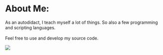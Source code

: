 # About Me:
As an autodidact, I teach myself a lot of things. So also a few programming and scripting languages.<br><br>Feel free to use and develop my source code.

![](https://github-readme-stats.vercel.app/api/top-langs/?username=Maik-wi&theme=transparent&hide_border=false&include_all_commits=true&count_private=true&layout=compact)
